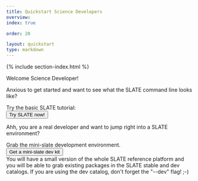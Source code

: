 ```yaml
---
title: Quickstart Science Developers
overview: 
index: true

order: 20

layout: quickstart
type: markdown
---
```


{% include section-index.html %}

Welcome Science Developer!  

Anxious to get started and want to see what the SLATE command line looks like?  

Try the basic SLATE tutorial:  
<a href="https://sandbox.slateci.io:5000"><button class="btn btn-slate">Try SLATE now!</button></a>

Ahh, you are a real developer and want to jump right into a SLATE environment?  

Grab the mini-slate development environment.  
<a href="https://github.com/slateci/minislate"><button class="btn btn-slate">Get a mini-slate dev kit</button></a>   
You will have a small version of the whole SLATE reference platform and you will be able to grab existing packages in the SLATE stable and dev catalogs.  If you are using the dev catalog, don't forget the "--dev" flag!  ;-)


